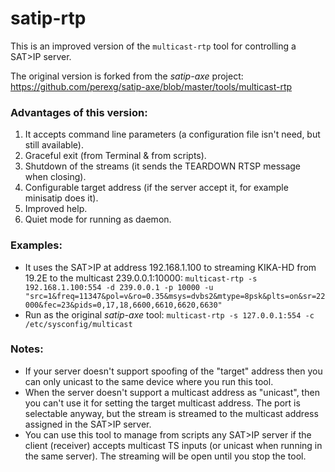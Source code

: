 # satip-rtp
This is an improved version of the `multicast-rtp` tool for controlling a SAT>IP server.

The original version is forked from the *satip-axe* project:
https://github.com/perexg/satip-axe/blob/master/tools/multicast-rtp

### Advantages of this version:
1. It accepts command line parameters (a configuration file isn't need, but still available).
2. Graceful exit (from Terminal & from scripts).
3. Shutdown of the streams (it sends the TEARDOWN RTSP message when closing).
4. Configurable target address (if the server accept it, for example minisatip does it).
5. Improved help.
6. Quiet mode for running as daemon.

### Examples:
- It uses the SAT>IP at address 192.168.1.100 to streaming KIKA-HD from 19.2E to the multicast 239.0.0.1:10000: `multicast-rtp -s 192.168.1.100:554 -d 239.0.0.1 -p 10000 -u "src=1&freq=11347&pol=v&ro=0.35&msys=dvbs2&mtype=8psk&plts=on&sr=22000&fec=23&pids=0,17,18,6600,6610,6620,6630"`
- Run as the original *satip-axe* tool: `multicast-rtp -s 127.0.0.1:554 -c /etc/sysconfig/multicast`
  
### Notes:
- If your server doesn't support spoofing of the "target" address then you can only unicast to the same device where you run this tool.
- When the server doesn't support a multicast address as "unicast", then you can't use it for setting the target multicast address. The port is selectable anyway, but the stream is streamed to the multicast address assigned in the SAT>IP server.
- You can use this tool to manage from scripts any SAT>IP server if the client (receiver) accepts multicast TS inputs (or unicast when running in the same server). The streaming will be open until you stop the tool.

